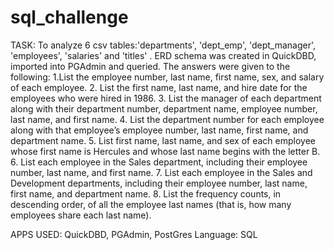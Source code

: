 # sql_challenge
TASK:
To analyze 6 csv tables:'departments', 'dept_emp', 'dept_manager', 'employees', 'salaries' and 'titles' . ERD schema was created in QuickDBD, imported into PGAdmin and queried. The answers were given to the following:
 1.List the employee number, last name, first name, sex, and salary of each employee.
 2. List the first name, last name, and hire date for the employees who were hired in 1986.
 3. List the manager of each department along with their department number, department name, employee number, last name, and first name.
 4. List the department number for each employee along with that employee’s employee number, last name, first name, and department name.
 5. List first name, last name, and sex of each employee whose first name is Hercules and whose last name begins with the letter B.
 6. List each employee in the Sales department, including their employee number, last name, and first name.
 7. List each employee in the Sales and Development departments, including their employee number, last name, first name, and department name.
 8. List the frequency counts, in descending order, of all the employee last names (that is, how many employees share each last name).

APPS USED: QuickDBD, PGAdmin, PostGres
Language: SQL
